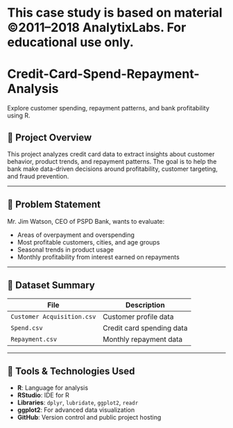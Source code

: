 # This case study is based on material ©2011–2018 AnalytixLabs. For educational use only.

# Credit-Card-Spend-Repayment-Analysis
Explore customer spending, repayment patterns, and bank profitability using R.

## 📁 Project Overview

This project analyzes credit card data to extract insights about customer behavior, product trends, and repayment patterns. The goal is to help the bank make data-driven decisions around profitability, customer targeting, and fraud prevention.

---

## 🧾 Problem Statement

Mr. Jim Watson, CEO of PSPD Bank, wants to evaluate:
- Areas of overpayment and overspending
- Most profitable customers, cities, and age groups
- Seasonal trends in product usage
- Monthly profitability from interest earned on repayments

---

## 📂 Dataset Summary

| File | Description |
|------|-------------|
| `Customer Acquisition.csv` | Customer profile data |
| `Spend.csv`               | Credit card spending data |
| `Repayment.csv`           | Monthly repayment data |

---

## 🧰 Tools & Technologies Used

- **R**: Language for analysis
- **RStudio**: IDE for R
- **Libraries**: `dplyr`, `lubridate`, `ggplot2`, `readr`
- **ggplot2**: For advanced data visualization
- **GitHub**: Version control and public project hosting

